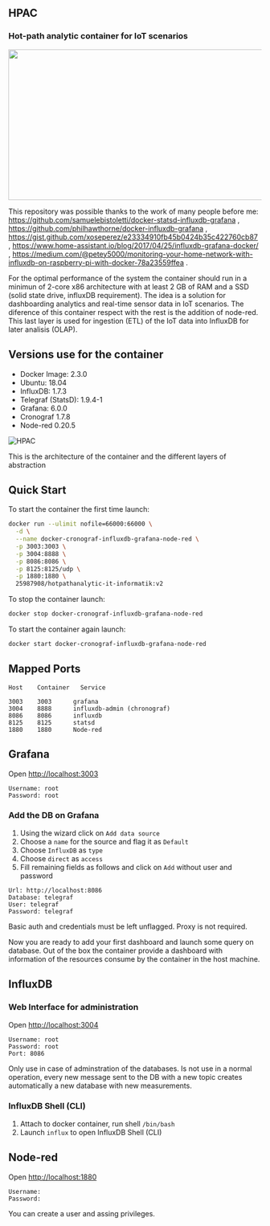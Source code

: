 ## HPAC
### Hot-path analytic container for IoT scenarios
<p align="center">
  <img width="600" height="300" src="https://i1.wp.com/codeblog.dotsandbrackets.com/wp-content/uploads/2017/01/grafana-dashboard.jpg?resize=598%2C306">
</p>

This repository was possible thanks to the work of many people before me: https://github.com/samuelebistoletti/docker-statsd-influxdb-grafana , https://github.com/philhawthorne/docker-influxdb-grafana , https://gist.github.com/xoseperez/e23334910fb45b0424b35c422760cb87 , https://www.home-assistant.io/blog/2017/04/25/influxdb-grafana-docker/ , https://medium.com/@petey5000/monitoring-your-home-network-with-influxdb-on-raspberry-pi-with-docker-78a23559ffea .

For the optimal performance of the system the container should run in a minimun of 2-core x86 architecture with at least 2 GB of RAM and a SSD (solid state drive, influxDB requirement). The idea is a solution for dashboarding analytics and real-time sensor data in IoT scenarios. The diference of this container respect with the rest is the addition of node-red. This last layer is used for ingestion (ETL) of the IoT data into InfluxDB for later analisis (OLAP).

## Versions use for the container

* Docker Image:      2.3.0
* Ubuntu:            18.04
* InfluxDB:          1.7.3
* Telegraf (StatsD): 1.9.4-1
* Grafana:           6.0.0
* Cronograf          1.7.8
* Node-red           0.20.5


![HPAC](https://user-images.githubusercontent.com/27162948/59157187-9590a680-8aa6-11e9-865c-3e65b5b69416.JPG)
  
This is the architecture of the container and the different layers of abstraction

## Quick Start 

To start the container the first time launch:

```sh
docker run --ulimit nofile=66000:66000 \
  -d \
  --name docker-cronograf-influxdb-grafana-node-red \
  -p 3003:3003 \
  -p 3004:8888 \
  -p 8086:8086 \
  -p 8125:8125/udp \
  -p 1880:1880 \
  25987908/hotpathanalytic-it-informatik:v2
```

To stop the container launch:

```sh
docker stop docker-cronograf-influxdb-grafana-node-red
```

To start the container again launch:

```sh
docker start docker-cronograf-influxdb-grafana-node-red
```

## Mapped Ports

```
Host    Container   Service

3003    3003      grafana
3004    8888      influxdb-admin (chronograf)
8086    8086      influxdb
8125    8125      statsd
1880    1880      Node-red
```

## Grafana

Open <http://localhost:3003>

```
Username: root
Password: root
```

### Add the DB on Grafana

1. Using the wizard click on `Add data source`
2. Choose a `name` for the source and flag it as `Default`
3. Choose `InfluxDB` as `type`
4. Choose `direct` as `access`
5. Fill remaining fields as follows and click on `Add` without user and password

```
Url: http://localhost:8086
Database: telegraf
User: telegraf
Password: telegraf
```

Basic auth and credentials must be left unflagged. Proxy is not required.

Now you are ready to add your first dashboard and launch some query on database. Out of the box the container provide a dashboard with information of the resources consume by the container in the host machine.

## InfluxDB

### Web Interface for administration

Open <http://localhost:3004>

```
Username: root
Password: root
Port: 8086
```
Only use in case of adminstration of the databases. Is not use in a normal operation, every new message sent to the DB with a new topic creates automatically a new database with new measurements.

### InfluxDB Shell (CLI)

1. Attach to docker container, run shell `/bin/bash`
2. Launch `influx` to open InfluxDB Shell (CLI)

## Node-red

Open <http://localhost:1880>

```
Username: 
Password: 
```
You can create a user and assing privileges.
